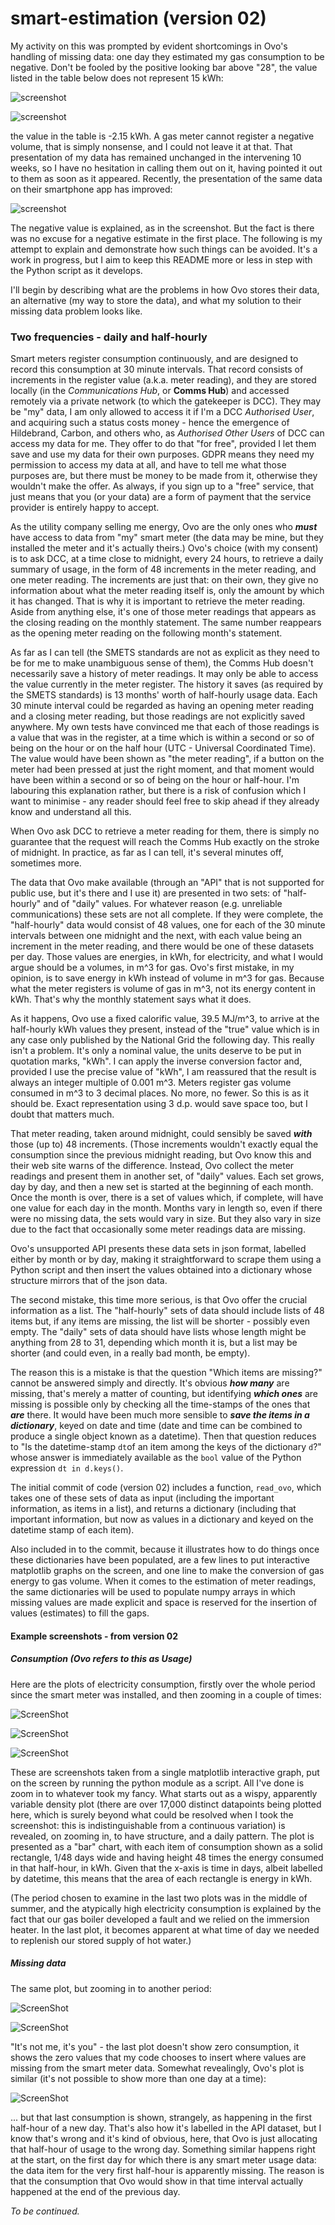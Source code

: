 # smart-estimation (version 02)

My activity on this was prompted by evident shortcomings in Ovo's handling of missing data: one day they estimated my gas consumption to be negative. Don't be fooled by the positive looking bar above "28", the value listed in the table below does not represent 15 kWh:

![screenshot](/home/simon/.config/Typora/typora-user-images/image-20211005072716100.png)

![screenshot](/home/simon/.config/Typora/typora-user-images/image-20211005072813219.png)

the value in the table is -2.15 kWh. A gas meter cannot register a negative volume, that is simply nonsense, and I could not leave it at that. That presentation of my data has remained unchanged in the intervening 10 weeks, so I have no hesitation in calling them out on it, having pointed it out to them as soon as it appeared. Recently, the presentation of the same data on their smartphone app has improved:

![screenshot](/home/simon/Downloads/Screenshot_20211005-073321.jpg)

The negative value is explained, as in the screenshot. But the fact is there was no excuse for a negative estimate in the first place. The following is my attempt to explain and demonstrate how such things can be avoided. It's a work in progress, but I aim to keep this README more or less in step with the Python script as it develops.

I'll begin by describing what are the problems in how Ovo stores their data, an alternative (my way to store the data), and what my solution to their missing data problem looks like.

### Two frequencies - daily and half-hourly

Smart meters register consumption continuously, and are designed to record this consumption at 30 minute intervals. That record consists of increments in the register value (a.k.a. meter reading), and they are stored locally (in the *Communications Hub*, or **Comms Hub**) and accessed remotely via a private network (to which the gatekeeper is DCC). They may be "my" data, I am only allowed to access it if I'm a DCC *Authorised User*, and acquiring such a status costs money - hence the emergence of Hildebrand, Carbon, and others who, as *Authorised Other Users* of DCC can access my data for me. They offer to do that "for free", provided I let them save and use my data for their own purposes. GDPR means they need my permission to access my data at all, and have to tell me what those purposes are, but there must be money to be made from it, otherwise they wouldn't make the offer. As always, if you sign up to a "free" service, that just means that you (or your data) are a form of payment that the service provider is entirely happy to accept.

As the utility company selling me energy, Ovo are the only ones who ***must*** have access to data from "my" smart meter (the data may be mine, but they installed the meter and it's actually theirs.) Ovo's choice (with my consent) is to ask DCC, at a time close to midnight, every 24 hours, to retrieve a daily summary of usage, in the form of 48 increments in the meter reading, and one meter reading. The increments are just that: on their own, they give no information about what the meter reading itself is, only the amount by which it has changed. That is why it is important to retrieve the meter reading. Aside from anything else, it's one of those meter readings that appears as the closing reading on the monthly statement. The same number reappears as the opening meter reading on the following month's statement.

As far as I can tell (the SMETS standards are not as explicit as they need to be for me to make unambiguous sense of them), the Comms Hub doesn't necessarily save a history of meter readings. It may only be able to access the value currently in the meter register. The history it saves (as required by the SMETS standards) is 13 months' worth of half-hourly usage data. Each 30 minute interval could be regarded as having an opening meter reading and a closing meter reading, but those readings are not explicitly saved anywhere. My own tests have convinced me that each of those readings is a value that was in the register, at a time which is within a second or so of being on the hour or on the half hour (UTC - Universal Coordinated Time). The value would have been shown as "the meter reading", if a button on the meter had been pressed at just the right moment, and that moment would have been within a second or so of being on the hour or half-hour. I'm labouring this explanation rather, but there is a risk of confusion which I want to minimise - any reader should feel free to skip ahead if they already know and understand all this.

When Ovo ask DCC to retrieve a meter reading for them, there is simply no guarantee that the request will reach the Comms Hub exactly on the stroke of midnight. In practice, as far as I can tell, it's several minutes off, sometimes more.

The data that Ovo make available (through an "API" that is not supported for public use, but it's there and I use it) are presented in two sets: of "half-hourly" and of "daily" values. For whatever reason (e.g. unreliable communications) these sets are not all complete. If they were complete, the "half-hourly" data would consist of 48 values, one for each of the 30 minute intervals between one midnight and the next, with each value being an increment in the meter reading, and there would be one of these datasets per day. Those values are energies, in kWh, for electricity, and what I would argue should be a volumes, in m^3 for gas. Ovo's first mistake, in my opinion, is to save energy in kWh instead of volume in m^3 for gas. Because what the meter registers is volume of gas in m^3, not its energy content in kWh. That's why the monthly statement says what it does.

As it happens, Ovo use a fixed calorific value, 39.5 MJ/m^3, to arrive at the half-hourly kWh values they present, instead of the "true" value which is in any case only published by the National Grid the following day. This really isn't a problem. It's only a nominal value, the units deserve to be put in quotation marks, "kWh". I can apply the inverse conversion factor and, provided I use the precise value of "kWh", I am reassured that the result is always an integer multiple of 0.001 m^3. Meters register gas volume consumed in m^3 to 3 decimal places. No more, no fewer. So this is as it should be. Exact representation using 3 d.p. would save space too, but I doubt that matters much.

That meter reading, taken around midnight, could sensibly be saved ***with*** those (up to) 48 increments. (Those increments wouldn't exactly equal the consumption since the previous midnight reading, but Ovo know this and their web site warns of the difference. Instead, Ovo collect the meter readings and present them in another set, of "daily" values. Each set grows, day by day, and then a new set is started at the beginning of each month. Once the month is over, there is a set of values which, if complete, will have one value for each day in the month. Months vary in length so, even if there were no missing data, the sets would vary in size. But they also vary in size due to the fact that occasionally some meter readings data are missing.

Ovo's unsupported API presents these data sets in json format, labelled either by month or by day, making it straightforward to scrape them using a Python script and then insert the values obtained into a dictionary whose structure mirrors that of the json data.

The second mistake, this time more serious, is that Ovo offer the crucial information as a list. The "half-hourly" sets of data should include lists of 48 items but, if any items are missing, the list will be shorter - possibly even empty. The "daily" sets of data should have lists whose length might be anything from 28 to 31, depending which month it is, but a list may be shorter (and could even, in a really bad month, be empty).

The reason this is a mistake is that the question "Which items are missing?" cannot be answered simply and directly. It's obvious ***how many*** are missing, that's merely a matter of counting, but identifying ***which ones*** are missing is possible only by checking all the time-stamps of the ones that ***are*** there. It would have been much more sensible to ***save the items in a dictionary***, keyed on date and time (date and time can be combined to produce a single object known as a datetime). Then that question reduces to "Is the datetime-stamp `dt`of an item among the keys of the dictionary `d`?" whose answer is immediately available as the `bool` value of the Python expression `dt in d.keys()`.

The initial commit of code (version 02) includes a function, `read_ovo`, which takes one of these sets of data as input (including the important information, as items in a list), and returns a dictionary (including that important information, but now as values in a dictionary and keyed on the datetime stamp of each item). 

Also included in to the commit, because it illustrates how to do things once these dictionaries have been populated, are a few lines to put interactive matplotlib graphs on the screen, and one line to make the conversion of gas energy to gas volume. When it comes to the estimation of meter readings, the same dictionaries will be used to populate numpy arrays in which missing values are made explicit and space is reserved for the insertion of values (estimates) to fill the gaps.

#### Example screenshots - from version 02

##### Consumption (Ovo refers to this as Usage)

Here are the plots of electricity consumption, firstly over the whole period since the smart meter was installed, and then zooming in a couple of times: 

![ScreenShot](https://github.com/simonduane/smart-estimation/blob/main/image-20211004215605014.png)

![ScreenShot](https://github.com/simonduane/smart-estimation/blob/main/image-20211004215735144.png)

![ScreenShot](https://github.com/simonduane/smart-estimation/blob/main/image-20211004215836690.png)

These are screenshots taken from a single matplotlib interactive graph, put on the screen by running the python module as a script. All I've done is zoom in to whatever took my fancy. What starts out as a wispy, apparently variable density plot (there are over 17,000 distinct datapoints being plotted here, which is surely beyond what could be resolved when I took the screenshot: this is indistinguishable from a continuous variation) is revealed, on zooming in, to have structure, and a daily pattern. The plot is presented as a "bar" chart, with each item of consumption shown as a solid rectangle, 1/48 days wide and having height 48 times the energy consumed in that half-hour, in kWh. Given that the x-axis is time in days, albeit labelled by datetime, this means that the area of each rectangle is energy in kWh.

(The period chosen to examine in the last two plots was in the middle of summer, and the atypically high electricity consumption is explained by the fact that our gas boiler developed a fault and we relied on the immersion heater. In the last plot, it becomes apparent at what time of day we needed to replenish our stored supply of hot water.)

##### Missing data

The same plot, but zooming in to another period:

![ScreenShot](https://github.com/simonduane/smart-estimation/blob/main/image-20211004222612196.png)

![ScreenShot](https://github.com/simonduane/smart-estimation/blob/main/image-20211004222743085.png)

"It's not me, it's you" - the last plot doesn't show zero consumption, it shows the zero values that my code chooses to insert where values are missing from the smart meter data. Somewhat revealingly, Ovo's plot is similar (it's not possible to show more than one day at a time):

![ScreenShot](https://github.com/simonduane/smart-estimation/blob/main/image-20211005091458181.png)

... but that last consumption is shown, strangely, as happening in the first half-hour of a new day. That's also how it's labelled in the API dataset, but I know that's wrong and it's kind of obvious, here, that Ovo is just allocating that half-hour of usage to the wrong day. Something similar happens right at the start, on the first day for which there is any smart meter usage data: the data item for the very first half-hour is apparently missing. The reason is that the consumption that Ovo would show in that time interval actually happened at the end of the previous day.



*To be continued.*

